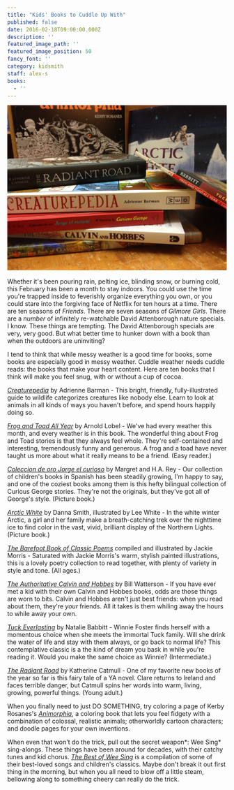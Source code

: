 ```yaml
---
title: "Kids' Books to Cuddle Up With"
published: false
date: 2016-02-18T09:00:00.000Z
description: ''
featured_image_path: ''
featured_image_position: 50
fancy_font: ''
category: kidsmith
staff: alex-s
books:
  - ''
---
```


![](/uploads/versions/img_2281---x----1632-1224x---.jpg)

Whether it's been pouring rain, pelting ice, blinding snow, or burning cold, this February has been a month to stay indoors. You could use the time you're trapped inside to feverishly organize everything you own, or you could stare into the forgiving face of Netflix for ten hours at a time. There are ten seasons of *Friends*. There are seven seasons of *Gilmore Girls*. There are a *number* of infinitely re-watchable David Attenborough nature specials. I know. These things are tempting. The David Attenborough specials are very, very good. But what better time to hunker down with a book than when the outdoors are uninviting?

I tend to think that while messy weather is a good time for books, some books are especially good in messy weather. Cuddle weather needs cuddle reads: the books that make your heart content. Here are ten books that I think will make you feel snug, with or without a cup of cocoa.

[*Creaturepedia*](http://www.brooklinebooksmith-shop.com/book/9781847806963) by Adrienne Barman - This bright, friendly, fully-illustrated guide to wildlife categorizes creatures like nobody else. Learn to look at animals in all kinds of ways you haven't before, and spend hours happily doing so.

*[Frog and Toad All Year](http://www.brooklinebooksmith-shop.com/book/9780064440592)* by Arnold Lobel - We've had every weather this month, and every weather is in this book. The wonderful thing about Frog and Toad stories is that they always feel whole. They're self-contained and interesting, tremendously funny and generous. A frog and a toad have never taught us more about what it really means to be a friend. (Easy reader.)

[*Coleccion de oro Jorge el curioso*](http://www.brooklinebooksmith-shop.com/book/9780547523101) by Margret and H.A. Rey - Our collection of children's books in Spanish has been steadily growing, I'm happy to say, and one of the coziest books among them is this hefty bilingual collection of Curious George stories. They're not the originals, but they've got all of George's style. (Picture book.)

[*Arctic White*](http://www.brooklinebooksmith-shop.com/book/9781627791045) by Danna Smith, illustrated by Lee White - In the white winter Arctic, a girl and her family make a breath-catching trek over the nighttime ice to find color in the vast, vivid, brilliant display of the Northern Lights. (Picture book.)

[*The Barefoot Book of Classic Poems*](http://www.brooklinebooksmith-shop.com/book/9781905236565) compiled and illustrated by Jackie Morris - Saturated with Jackie Morris's warm, stylish painted illustrations, this is a lovely poetry collection to read together, with plenty of variety in style and tone. (All ages.)

[*The Authoritative Calvin and Hobbes*](http://www.brooklinebooksmith-shop.com/book/9780836218220) by Bill Watterson - If you have ever met a kid with their own Calvin and Hobbes books, odds are those things are worn to bits. Calvin and Hobbes aren't just best friends: when you read about them, they're *your* friends. All it takes is them whiling away the hours to while away your own.

[*Tuck Everlasting*](http://www.brooklinebooksmith-shop.com/book/9780312369811) by Natalie Babbitt - Winnie Foster finds herself with a momentous choice when she meets the immortal Tuck family. Will she drink the water of life and stay with them always, or go back to normal life? This contemplative classic is a the kind of dream you bask in while you're reading it. Would you make the same choice as Winnie? (Intermediate.)

[*The Radiant Road*](http://www.brooklinebooksmith-shop.com/book/9780525953470) by Katherine Catmull - One of my favorite new books of the year so far is this fairy tale of a YA novel. Clare returns to Ireland and faces terrible danger, but Catmull spins her words into warm, living, growing, powerful things. (Young adult.)

When you finally need to just DO SOMETHING, try coloring a page of Kerby Rosanes's [*Animorphia*](http://www.brooklinebooksmith-shop.com/book/9780147518361), a coloring book that lets you feel fidgety with a combination of colossal, realistic animals; otherworldly cartoon characters; and doodle pages for your own inventions.

When even that won't do the trick, pull out the secret weapon*: Wee Sing* sing-alongs. These things have been around for decades, with their catchy tunes and kid chorus. [*The Best of Wee Sing*](http://www.brooklinebooksmith-shop.com/book/9780843121841) is a compilation of some of their best-loved songs and children's classics. Maybe don't break it out first thing in the morning, but when you all need to blow off a little steam, bellowing along to something cheery can really do the trick.

&nbsp;